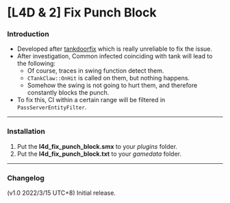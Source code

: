 # [L4D & 2] Fix Punch Block

### Introduction
- Developed after [tankdoorfix](https://github.com/SirPlease/L4D2-Competitive-Rework/blob/master/addons/sourcemod/scripting/tankdoorfix.sp) which is really unreliable to fix the issue.
- After investigation, Common infected coinciding with tank will lead to the following:
	- Of course, traces in swing function detect them.
	- `CTankClaw::OnHit` is called on them, but nothing happens.
	- Somehow the swing is not going to hurt them, and therefore constantly blocks the punch.
- To fix this, CI within a certain range will be filtered in `PassServerEntityFilter`.

<hr>

### Installation
1. Put the **l4d_fix_punch_block.smx** to your _plugins_ folder.
2. Put the **l4d_fix_punch_block.txt** to your _gamedata_ folder.

<hr>

### Changelog
(v1.0 2022/3/15 UTC+8) Initial release.
